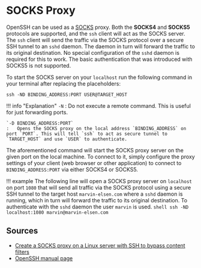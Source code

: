 # SOCKS Proxy
OpenSSH can be used as a [SOCKS](https://en.wikipedia.org/wiki/SOCKS) proxy. Both the **SOCKS4** and **SOCKS5** protocols are supported, and the `ssh` client will act as the SOCKS server. The `ssh` client will send the traffic via the SOCKS protocol over a secure SSH tunnel to an `sshd` daemon. The daemon in turn will forward the traffic to its original destination. No special configuration of the `sshd` daemon is required for this to work. The basic authentication that was introduced with SOCKS5 is not supported.

To start the SOCKS server on your `localhost` run the following command in your terminal after replacing the placeholders:

```shell
ssh -ND BINDING_ADDRESS:PORT USER@TARGET_HOST
```

!!! info "Explanation"
    `-N`
    :   Do not execute a remote command. This is useful for just forwarding ports.
    
    `-D BINDING_ADDRESS:PORT`
    :   Opens the SOCKS proxy on the local address `BINDING_ADDRESS` on port `PORT`. This will tell `ssh` to act as secure tunnel to `TARGET_HOST` and use `USER` to authenticate.

The aforementioned command will start the SOCKS proxy server on the given port on the local machine. To connect to it, simply configure the proxy settings of your client (web browser or other application) to connect to `BINDING_ADDRESS:PORT` via either SOCKS4 or SOCKS5.

!!! example
    The following line will open a SOCKS proxy server on `localhost` on port `1080` that will send all traffic via the SOCKS protocol using a secure SSH tunnel to the target host `marvin-elsen.com` where a `sshd` daemon is running, which in turn will forward the traffic to its original destination. To authenticate with the `sshd` daemon the user `marvin` is used.
    ```shell
    ssh -ND localhost:1080 marvin@marvin-elsen.com
    ```

## Sources
* [Create a SOCKS proxy on a Linux server with SSH to bypass content filters ](https://ma.ttias.be/socks-proxy-linux-ssh-bypass-content-filters/)
* [OpenSSH manual page](https://man.openbsd.org/ssh)
